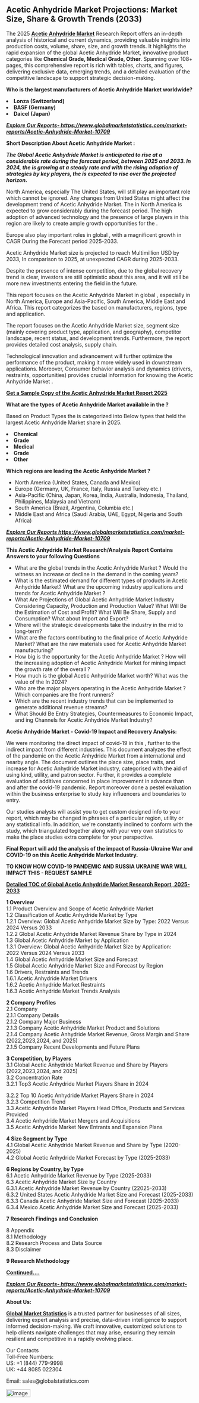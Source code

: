 <h2>Acetic Anhydride Market Projections: Market Size, Share & Growth Trends (2033)</h2><p>The 2025 <strong><a href="https://www.globalmarketstatistics.com/market-reports/Acetic-Anhydride-Market-10709">Acetic Anhydride Market</a></strong> Research Report offers an in-depth analysis of historical and current dynamics, providing valuable insights into production costs, volume, share, size, and growth trends. It highlights the rapid expansion of the global Acetic Anhydride Market, innovative product categories like <strong>Chemical Grade, Medical Grade, Other</strong>. Spanning over 108+ pages, this comprehensive report is rich with tables, charts, and figures, delivering exclusive data, emerging trends, and a detailed evaluation of the competitive landscape to support strategic decision-making.</p><p><strong>Who is the largest manufacturers of Acetic Anhydride Market worldwide?</strong></p><p><strong><li>Lonza (Switzerland)<li>BASF (Germany)<li>Daicel (Japan)</strong></p><p><strong><em><a href="https://www.globalmarketstatistics.com/market-reports/Acetic-Anhydride-Market-10709">Explore Our Reports-&nbsp;https://www.globalmarketstatistics.com/market-reports/Acetic-Anhydride-Market-10709</a></em></strong></p><p><strong>Short Description About Acetic Anhydride Market :</strong></p><p><strong><em>The Global Acetic Anhydride Market is anticipated to rise at a considerable rate during the forecast period, between 2025 and 2033. In 2024, the is growing at a steady rate and with the rising adoption of strategies by key players, the is expected to rise over the projected horizon.</em></strong></p><p>North America, especially The United States, will still play an important role which cannot be ignored. Any changes from United States might affect the development trend of Acetic Anhydride Market. The in North America is expected to grow considerably during the forecast period. The high adoption of advanced technology and the presence of large players in this region are likely to create ample growth opportunities for the .</p><p>Europe also play important roles in global , with a magnificent growth in CAGR During the Forecast period 2025-2033.</p><p>Acetic Anhydride Market size is projected to reach Multimillion USD by 2033, In comparison to 2025, at unexpected CAGR during 2025-2033.</p><p>Despite the presence of intense competition, due to the global recovery trend is clear, investors are still optimistic about this area, and it will still be more new investments entering the field in the future.</p><p>This report focuses on the Acetic Anhydride Market in global , especially in North America, Europe and Asia-Pacific, South America, Middle East and Africa. This report categorizes the based on manufacturers, regions, type and application.</p><p>The report focuses on the Acetic Anhydride Market size, segment size (mainly covering product type, application, and geography), competitor landscape, recent status, and development trends. Furthermore, the report provides detailed cost analysis, supply chain.</p><p>Technological innovation and advancement will further optimize the performance of the product, making it more widely used in downstream applications. Moreover, Consumer behavior analysis and dynamics (drivers, restraints, opportunities) provides crucial information for knowing the Acetic Anhydride Market .</p><p><strong><a href="https://www.globalmarketstatistics.com/market-reports/Acetic-Anhydride-Market-10709">Get a Sample Copy of the Acetic Anhydride Market Report 2025</a></strong></p><p><strong>What are the types of Acetic Anhydride Market available in the ?</strong></p><p>Based on Product Types the is categorized into Below types that held the largest Acetic Anhydride Market share in 2025.</p><p><strong><li>Chemical<li>Grade<li>Medical<li>Grade<li>Other</strong></p><p><strong>Which regions are leading the Acetic Anhydride Market ?</strong></p><ul><li>North America (United States, Canada and Mexico)</li><li>Europe (Germany, UK, France, Italy, Russia and Turkey etc.)</li><li>Asia-Pacific (China, Japan, Korea, India, Australia, Indonesia, Thailand, Philippines, Malaysia and Vietnam)</li><li>South America (Brazil, Argentina, Columbia etc.)</li><li>Middle East and Africa (Saudi Arabia, UAE, Egypt, Nigeria and South Africa)</li></ul><p><strong><em><a href="https://www.globalmarketstatistics.com/market-reports/Acetic-Anhydride-Market-10709">Explore Our Reports https://www.globalmarketstatistics.com/market-reports/Acetic-Anhydride-Market-10709</a></em></strong></p><p><strong>This Acetic Anhydride Market Research/Analysis Report Contains Answers to your following Questions</strong></p><ul><li>What are the global trends in the Acetic Anhydride Market ? Would the witness an increase or decline in the demand in the coming years?</li><li>What is the estimated demand for different types of products in Acetic Anhydride Market? What are the upcoming industry applications and trends for Acetic Anhydride Market ?</li><li>What Are Projections of Global Acetic Anhydride Market Industry Considering Capacity, Production and Production Value? What Will Be the Estimation of Cost and Profit? What Will Be Share, Supply and Consumption? What about Import and Export?</li><li>Where will the strategic developments take the industry in the mid to long-term?</li><li>What are the factors contributing to the final price of Acetic Anhydride Market? What are the raw materials used for Acetic Anhydride Market manufacturing?</li><li>How big is the opportunity for the Acetic Anhydride Market ? How will the increasing adoption of Acetic Anhydride Market for mining impact the growth rate of the overall ?</li><li>How much is the global Acetic Anhydride Market worth? What was the value of the In 2024?</li><li>Who are the major players operating in the Acetic Anhydride Market ? Which companies are the front runners?</li><li>Which are the recent industry trends that can be implemented to generate additional revenue streams?</li><li>What Should Be Entry Strategies, Countermeasures to Economic Impact, and ing Channels for Acetic Anhydride Market Industry?</li></ul><p><strong>Acetic Anhydride Market - Covid-19 Impact and Recovery Analysis:</strong></p><p>We were monitoring the direct impact of covid-19 in this , further to the indirect impact from different industries. This document analyzes the effect of the pandemic on the Acetic Anhydride Market from a international and nearby angle. The document outlines the place size, place traits, and increase for Acetic Anhydride Market industry, categorised with the aid of using kind, utility, and patron sector. Further, it provides a complete evaluation of additives concerned in place improvement in advance than and after the covid-19 pandemic. Report moreover done a pestel evaluation within the business enterprise to study key influencers and boundaries to entry.</p><p>Our studies analysts will assist you to get custom designed info to your report, which may be changed in phrases of a particular region, utility or any statistical info. In addition, we're constantly inclined to conform with the study, which triangulated together along with your very own statistics to make the place studies extra complete for your perspective.</p><p><strong>Final Report will add the analysis of the impact of Russia-Ukraine War and COVID-19 on this Acetic Anhydride Market Industry.</strong></p><p><strong>TO KNOW HOW COVID-19 PANDEMIC AND RUSSIA UKRAINE WAR WILL IMPACT THIS - REQUEST SAMPLE</strong></p><p><strong><a href="https://www.globalmarketstatistics.com/market-reports/Acetic-Anhydride-Market-10709">Detailed TOC of Global Acetic Anhydride Market Research Report, 2025-2033</a></strong></p><p><strong>1 Overview</strong><br /> 1.1 Product Overview and Scope of Acetic Anhydride Market<br /> 1.2 Classification of Acetic Anhydride Market by Type<br /> 1.2.1 Overview: Global Acetic Anhydride Market Size by Type: 2022 Versus 2024 Versus 2033<br /> 1.2.2 Global Acetic Anhydride Market Revenue Share by Type in 2024<br /> 1.3 Global Acetic Anhydride Market by Application<br /> 1.3.1 Overview: Global Acetic Anhydride Market Size by Application: 2022&nbsp;Versus 2024 Versus 2033<br /> 1.4 Global Acetic Anhydride Market Size and Forecast<br /> 1.5 Global Acetic Anhydride Market Size and Forecast by Region<br /> 1.6 Drivers, Restraints and Trends<br /> 1.6.1 Acetic Anhydride Market Drivers<br /> 1.6.2 Acetic Anhydride Market Restraints<br /> 1.6.3 Acetic Anhydride Market Trends Analysis</p><p><strong>2 Company Profiles</strong><br /> 2.1 Company<br /> 2.1.1 Company Details<br /> 2.1.2 Company Major Business<br /> 2.1.3 Company Acetic Anhydride Market Product and Solutions<br /> 2.1.4 Company Acetic Anhydride Market Revenue, Gross Margin and Share (2022,2023,2024, and 2025)<br /> 2.1.5 Company Recent Developments and Future Plans</p><p><strong>3 Competition, by Players</strong><br /> 3.1 Global Acetic Anhydride Market Revenue and Share by Players (2022,2023,2024, and 2025)<br /> 3.2 Concentration Rate<br /> 3.2.1 Top3 Acetic Anhydride Market Players Share in 2024</p><p>3.2.2 Top 10 Acetic Anhydride Market Players Share in 2024<br /> 3.2.3 Competition Trend<br /> 3.3 Acetic Anhydride Market Players Head Office, Products and Services Provided<br /> 3.4 Acetic Anhydride Market Mergers and Acquisitions<br /> 3.5 Acetic Anhydride Market New Entrants and Expansion Plans</p><p><strong>4 Size Segment by Type</strong><br /> 4.1 Global Acetic Anhydride Market Revenue and Share by Type (2020-2025)<br /> 4.2 Global Acetic Anhydride Market Forecast by Type (2025-2033)</p><p><strong>6 Regions by Country, by Type</strong><br /> 6.1 Acetic Anhydride Market Revenue by Type (2025-2033)<br /> 6.3 Acetic Anhydride Market Size by Country<br /> 6.3.1 Acetic Anhydride Market Revenue by Country (22025-2033)<br /> 6.3.2 United States Acetic Anhydride Market Size and Forecast (2025-2033)<br /> 6.3.3 Canada Acetic Anhydride Market Size and Forecast (2025-2033)<br /> 6.3.4 Mexico Acetic Anhydride Market Size and Forecast (2025-2033)</p><p><strong>7 Research Findings and Conclusion</strong></p><p>8 Appendix<br /> 8.1 Methodology<br /> 8.2 Research Process and Data Source<br /> 8.3 Disclaimer</p><p><strong>9 Research Methodology</strong></p><p><strong><a href="https://www.globalmarketstatistics.com/market-reports/Acetic-Anhydride-Market-10709">Continued&hellip;.</a></strong></p><p><strong><em><a href="https://www.globalmarketstatistics.com/market-reports/Acetic-Anhydride-Market-10709">Explore Our Reports-&nbsp;https://www.globalmarketstatistics.com/market-reports/Acetic-Anhydride-Market-10709</a></em></strong></p><p><strong>About Us:</strong></p><p><strong><a href="https://www.globalmarketstatistics.com/">Global Market Statistics</a></strong> is a trusted partner for businesses of all sizes, delivering expert analysis and precise, data-driven intelligence to support informed decision-making. We craft innovative, customized solutions to help clients navigate challenges that may arise, ensuring they remain resilient and competitive in a rapidly evolving place.</p><p>Our Contacts<br /> Toll-Free Numbers:<br /> US: +1 (844) 779-9998<br /> UK: +44 8085 022304</p><p>Email: sales@globalstatistics.com</p>
<img width="65" height="21" alt="image" src="https://github.com/user-attachments/assets/d261a1f1-fe12-436e-9c2a-54fbe82b02af" />
